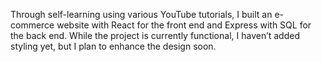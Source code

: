 Through self-learning using various YouTube tutorials, I built an e-commerce website with React for the front end and Express with SQL for the back end. While the project is currently functional, I haven’t added styling yet, but I plan to enhance the design soon.
